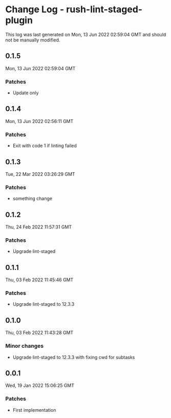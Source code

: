 # Change Log - rush-lint-staged-plugin

This log was last generated on Mon, 13 Jun 2022 02:59:04 GMT and should not be manually modified.

## 0.1.5
Mon, 13 Jun 2022 02:59:04 GMT

### Patches

- Update only

## 0.1.4
Mon, 13 Jun 2022 02:56:11 GMT

### Patches

- Exit with code 1 if linting failed

## 0.1.3
Tue, 22 Mar 2022 03:26:29 GMT

### Patches

- something change

## 0.1.2
Thu, 24 Feb 2022 11:57:31 GMT

### Patches

- Upgrade lint-staged

## 0.1.1
Thu, 03 Feb 2022 11:45:46 GMT

### Patches

- Upgrade lint-staged to 12.3.3

## 0.1.0
Thu, 03 Feb 2022 11:43:28 GMT

### Minor changes

- Upgrade lint-staged to 12.3.3 with fixing cwd for subtasks

## 0.0.1
Wed, 19 Jan 2022 15:06:25 GMT

### Patches

- First implementation

